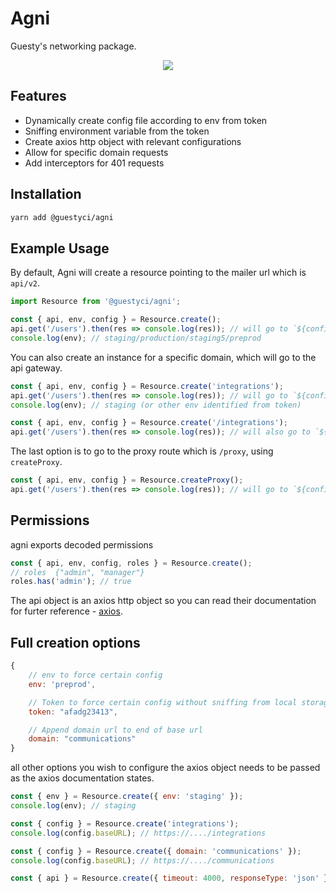 # Agni

Guesty's networking package.

<div align="center">
   <img src="https://upload.wikimedia.org/wikipedia/commons/a/ac/Agni_18th_century_miniature.jpg"/>
</div>

## Features

- Dynamically create config file according to env from token
- Sniffing environment variable from the token
- Create axios http object with relevant configurations
- Allow for specific domain requests
- Add interceptors for 401 requests

## Installation

```sh
yarn add @guestyci/agni
```

## Example Usage

By default, Agni will create a resource pointing to the mailer url which is `api/v2`.

```javascript
import Resource from '@guestyci/agni';

const { api, env, config } = Resource.create();
api.get('/users').then(res => console.log(res)); // will go to `${config.MAILER_URL}/users`
console.log(env); // staging/production/staging5/preprod
```

You can also create an instance for a specific domain, which will go to the api gateway.

```javascript
const { api, env, config } = Resource.create('integrations');
api.get('/users').then(res => console.log(res)); // will go to `${config.API_GATEWAY}/integrations/users`
console.log(env); // staging (or other env identified from token)

const { api, env, config } = Resource.create('/integrations');
api.get('/users').then(res => console.log(res)); // will also go to `${config.API_GATEWAY}/integrations/users`
```

The last option is to go to the proxy route which is `/proxy`, using `createProxy`.

```javascript
const { api, env, config } = Resource.createProxy();
api.get('/users').then(res => console.log(res)); // will go to `${config.PROXY_URL}/
```

## Permissions

agni exports decoded permissions  

```javascript
const { api, env, config, roles } = Resource.create();
// roles  {"admin", "manager"}
roles.has('admin'); // true
```

The api object is an axios http object so you can read their documentation for furter reference - [axios](https://github.com/axios/axios).

## Full creation options

```javascript
{
    // env to force certain config
    env: 'preprod',

    // Token to force certain config without sniffing from local storage
    token: "afadg23413",

    // Append domain url to end of base url
    domain: "communications"
}
```

all other options you wish to configure the axios object needs to be passed as the axios documentation states.

```javascript
const { env } = Resource.create({ env: 'staging' });
console.log(env); // staging

const { config } = Resource.create('integrations');
console.log(config.baseURL); // https://..../integrations

const { config } = Resource.create({ domain: 'communications' });
console.log(config.baseURL); // https://..../communications

const { api } = Resource.create({ timeout: 4000, responseType: 'json' }); // api will have timeout and response type set
```
